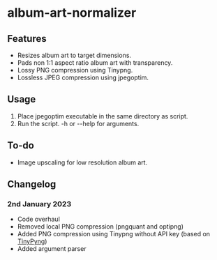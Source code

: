 # album-art-normalizer

## Features
 - Resizes album art to target dimensions.
 - Pads non 1:1 aspect ratio album art with transparency.
 - Lossy PNG compression using Tinypng.
 - Lossless JPEG compression using jpegoptim.
 
## Usage
 1. Place jpegoptim executable in the same directory as script.
 2. Run the script. -h or --help for arguments.
 
## To-do
 - Image upscaling for low resolution album art.

## Changelog
### 2nd January 2023
 - Code overhaul
 - Removed local PNG compression (pngquant and optipng)
 - Added PNG compression using Tinypng without API key (based on [TinyPyng](https://github.com/elmoiv/tinypyng))
 - Added argument parser